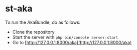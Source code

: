 st-aka
======

To run the AkaBundle, do as follows:

* Clone the repository
* Start the server with `php bin/console server:start`
* Go to [http://127.0.0.1:8000/aka](http://127.0.0.1:8000/aka)
